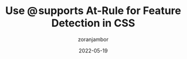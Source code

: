 ---
author: zoranjambor
date: 2022-05-19
permalink: false
publisher: cssweekly
tags:
  - videos
  - css
  - feature-detection
  - support
target_url: https://www.youtube.com/watch?v=9iH3z6M6FOI
title: Use @ supports At-Rule for Feature Detection in CSS
---